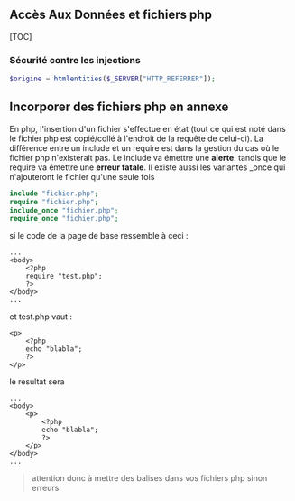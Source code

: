 ## Accès Aux Données et fichiers php

[TOC]

### Sécurité contre les injections

```php
$origine = htmlentities($_SERVER["HTTP_REFERRER"]);
```

## Incorporer des fichiers php en annexe

En php, l'insertion d'un fichier s'effectue en état (tout ce qui est noté dans le fichier php est copié/collé à l'endroit de la requête de celui-ci). La différence entre un include et un require est dans la gestion du cas où le fichier php n'existerait pas. Le include va émettre une **alerte**. tandis que le require va émettre une **erreur fatale**. Il existe aussi les variantes _once qui n'ajouteront le fichier qu'une seule fois 

```php
include "fichier.php"; 
require "fichier.php";
include_once "fichier.php";
require_once "fichier.php";
```

si le code de la page de base ressemble à ceci : 

```php+HTML
...
<body>
    <?php 
    require "test.php";
    ?>
</body>
...
```

et test.php vaut : 

```php+HTML
<p>
    <?php
    echo "blabla";
    ?>
</p>
```

le resultat sera 

```
...
<body>
    <p>
        <?php
        echo "blabla";
        ?>
    </p>
</body>
...
```

> attention donc à mettre des balises dans vos fichiers php sinon erreurs